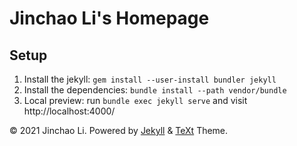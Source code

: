 # Jinchao Li's Homepage

## Setup
1. Install the jekyll: `gem install --user-install bundler jekyll`
2. Install the dependencies:
`bundle install --path vendor/bundle`
3. Local preview: run `bundle exec jekyll serve` and visit http://localhost:4000/

© 2021 Jinchao Li. 
Powered by [Jekyll](http://jekyllrb.com/) & [TeXt](https://github.com/kitian616/jekyll-TeXt-theme) Theme.
